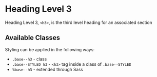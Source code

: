 # Heading Level 3

Heading Level 3, `<h3>`, is the third level heading for an associated section

## Available Classes

Styling can be applied in the following ways:

* `.base--h3` - class
* `.base--STYLED h3` - `<h3>` tag inside a class of `.base--STYLED`
* `%base--h3` - extended through Sass
